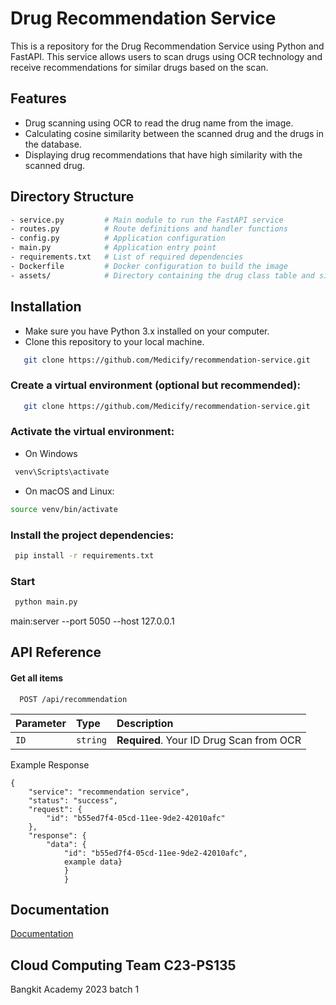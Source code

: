# Drug Recommendation Service

This is a repository for the Drug Recommendation Service using Python and FastAPI. This service allows users to scan drugs using OCR technology and receive recommendations for similar drugs based on the scan.

## Features

- Drug scanning using OCR to read the drug name from the image.
- Calculating cosine similarity between the scanned drug and the drugs in the database.
- Displaying drug recommendations that have high similarity with the scanned drug.

## Directory Structure

```bash
- service.py         # Main module to run the FastAPI service
- routes.py          # Route definitions and handler functions
- config.py          # Application configuration
- main.py            # Application entry point
- requirements.txt   # List of required dependencies
- Dockerfile         # Docker configuration to build the image
- assets/            # Directory containing the drug class table and similarity model

```

## Installation

- Make sure you have Python 3.x installed on your computer.
- Clone this repository to your local machine.

```bash
   git clone https://github.com/Medicify/recommendation-service.git
```

### Create a virtual environment (optional but recommended):

```bash
   git clone https://github.com/Medicify/recommendation-service.git
```

### Activate the virtual environment:

- On Windows

```bash
 venv\Scripts\activate

```

- On macOS and Linux:

```bash
source venv/bin/activate

```

### Install the project dependencies:

```bash
 pip install -r requirements.txt

```

### Start

```bash
 python main.py

```

main:server --port 5050 --host 127.0.0.1

## API Reference

#### Get all items

```http
  POST /api/recommendation
```

| Parameter | Type     | Description                              |
| :-------- | :------- | :--------------------------------------- |
| `ID`      | `string` | **Required**. Your ID Drug Scan from OCR |

Example Response

```http
{
    "service": "recommendation service",
    "status": "success",
    "request": {
        "id": "b55ed7f4-05cd-11ee-9de2-42010afc"
    },
    "response": {
        "data": {
            "id": "b55ed7f4-05cd-11ee-9de2-42010afc",
            example data}
            }
            }
```

## Documentation

[Documentation](https://fastapi.tiangolo.com)

## Cloud Computing Team C23-PS135

Bangkit Academy 2023 batch 1
